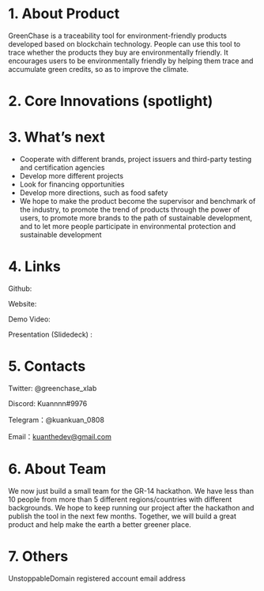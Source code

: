 # 1. About Product

GreenChase is a traceability tool for environment-friendly products developed based on blockchain technology. People can use this tool to trace whether the products they buy are environmentally friendly. It encourages users to be environmentally friendly by helping them trace and accumulate green credits, so as to improve the climate.

# 2. Core Innovations (spotlight)


# 3. What’s next

- Cooperate with different brands, project issuers and third-party testing and certification agencies
- Develop more different projects
- Look for financing opportunities 
- Develop more directions, such as food safety
- We hope to make the product become the supervisor and benchmark of the industry, to promote the trend of products through the power of users, to promote more brands to the path of sustainable development, and to let more people participate in environmental protection and sustainable development

# 4. Links 

Github:

Website:

Demo Video:

Presentation (Slidedeck) : 

# 5. Contacts

Twitter: @greenchase_xlab

Discord: Kuannnn#9976

Telegram：@kuankuan_0808

Email：kuanthedev@gmail.com

# 6. About Team
We now just build a small team for the GR-14 hackathon. We have less than 10 people from more than 5 different regions/countries with different backgrounds. We hope to keep running our project after the hackathon and publish the tool in the next few months.
Together, we will build a great product and help make the earth a better greener place.

# 7. Others 

UnstoppableDomain registered account email address 
